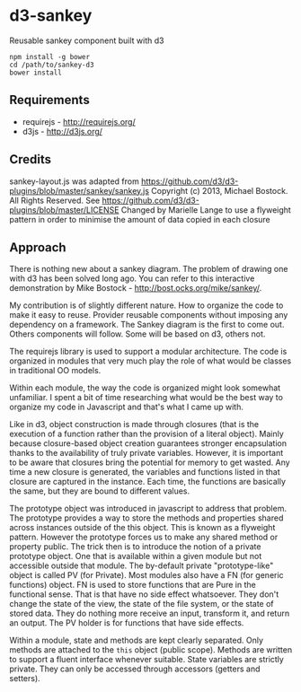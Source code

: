 d3-sankey
=========

Reusable sankey component built with d3

    npm install -g bower
    cd /path/to/sankey-d3
    bower install

Requirements
-------
* requirejs - http://requirejs.org/
* d3js - http://d3js.org/

Credits
-------

sankey-layout.js was adapted from https://github.com/d3/d3-plugins/blob/master/sankey/sankey.js
Copyright (c) 2013, Michael Bostock. All Rights Reserved. See https://github.com/d3/d3-plugins/blob/master/LICENSE
Changed by Marielle Lange to use a flyweight pattern in order to minimise the amount of data copied in each closure


Approach
---------

There is nothing new about a sankey diagram. The problem of drawing one with d3 has been solved long ago. You can refer to this interactive demonstration by Mike Bostock - http://bost.ocks.org/mike/sankey/.

My contribution is of slightly different nature. How to organize the code to make it easy to reuse. Provider reusable components without imposing any dependency on a framework. The Sankey diagram is the first to come out. Others components will follow. Some will be based on d3, others not. 

The requirejs library is used to support a modular architecture. The code is organized in modules that very much play the role of what would be classes in traditional OO models. 

Within each module, the way the code is organized might look somewhat unfamiliar. I spent a bit of time researching what would be the best way to organize my code in Javascript and that's what I came up with. 

Like in d3, object construction is made through closures (that is the execution of a function rather than the provision of a literal object). Mainly because closure-based object creation guarantees stronger encapsulation thanks to the availability of truly private variables. However, it is important to be aware that closures bring the potential for memory to get wasted. Any time a new closure is generated, the variables and functions listed in that closure are captured in the instance. Each time, the functions are basically the same, but they are bound to different values. 

The prototype object was introduced in javascript to address that problem. The prototype provides a way to store the methods and properties shared across instances outside of the this object. This is known as a flyweight pattern. However the prototype forces us to make any shared method or property public. The trick then is to introduce the notion of a private prototype object. One that is available within a given module but not accessible outside that module. The by-default private "prototype-like" object is called PV (for Private). Most modules also have a FN (for generic functions) object. FN is used to store functions that are Pure in the functional sense. That is that have no side effect whatsoever. They don't change the state of the view, the state of the file system, or the state of stored data. They do nothing more receive an input, transform it, and return an output. The PV holder is for functions that have side effects. 

Within a module, state and methods are kept clearly separated. Only methods are attached to the `this` object (public scope). Methods are written to support a fluent interface whenever suitable. State variables are strictly private. They can only be accessed through accessors (getters and setters). 


